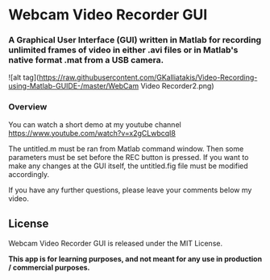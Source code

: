 # Webcam Video Recorder GUI

### A Graphical User Interface (GUI) written in Matlab for recording unlimited frames of video in either .avi files or in Matlab's native format .mat from a USB camera.
![alt tag](https://raw.githubusercontent.com/GKalliatakis/Video-Recording-using-Matlab-GUIDE-/master/WebCam Video Recorder2.png)



### Overview

You can watch a short demo at my youtube channel https://www.youtube.com/watch?v=x2gCLwbcqI8

The untitled.m must be ran from Matlab command window. Then some parameters must be set before the REC button is pressed.
If you want to make any changes at the GUI itself, the untitled.fig file must be modified accordingly.

If you have any further questions, please leave your comments below my video.



License
----


Webcam Video Recorder GUI is released under the MIT License.




**This app is for learning purposes, and not meant for any use in production / commercial purposes.**

[//]: # (These are reference links used in the body of this note and get stripped out when the markdown processor does its job. There is no need to format nicely because it shouldn't be seen. Thanks SO - http://stackoverflow.com/questions/4823468/store-comments-in-markdown-syntax)


   [dill]: <https://github.com/joemccann/dillinger>
   [git-repo-url]: <https://github.com/joemccann/dillinger.git>
   [john gruber]: <http://daringfireball.net>
   [@thomasfuchs]: <http://twitter.com/thomasfuchs>
   [df1]: <http://daringfireball.net/projects/markdown/>
   [markdown-it]: <https://github.com/markdown-it/markdown-it>
   [Ace Editor]: <http://ace.ajax.org>
   [node.js]: <http://nodejs.org>
   [Twitter Bootstrap]: <http://twitter.github.com/bootstrap/>
   [keymaster.js]: <https://github.com/madrobby/keymaster>
   [jQuery]: <http://jquery.com>
   [@tjholowaychuk]: <http://twitter.com/tjholowaychuk>
   [express]: <http://expressjs.com>
   [AngularJS]: <http://angularjs.org>
   [Gulp]: <http://gulpjs.com>

   [PlDb]: <https://github.com/joemccann/dillinger/tree/master/plugins/dropbox/README.md>
   [PlGh]:  <https://github.com/joemccann/dillinger/tree/master/plugins/github/README.md>
   [PlGd]: <https://github.com/joemccann/dillinger/tree/master/plugins/googledrive/README.md>
   [PlOd]: <https://github.com/joemccann/dillinger/tree/master/plugins/onedrive/README.md>
